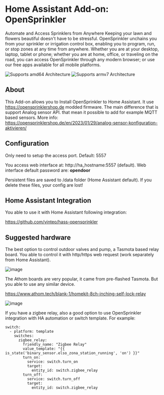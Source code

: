 # Home Assistant Add-on: OpenSprinkler

Automate and Access Sprinklers from Anywhere
Keeping your lawn and flowers beautiful doesn't have to be stressful. OpenSprinkler unchains you from your sprinkler or irrigation control box, enabling you to program, run, or stop zones at any time from anywhere.
Whether you are at your desktop, laptop, tablet or phone; whether you are at home, office, or traveling on the road, you can access OpenSprinkler through any modern browser; or use our free apps available for all mobile platforms.

![Supports amd64 Architecture][amd64-shield] ![Supports armv7 Architecture][armv7-shield]

## About

This Add-on allows you to Install OpenSprinkler to Home Assistant. It use https://opensprinklershop.de modded firmware. The main difference that is support Analog sensor API. that mean it possible to add for example MQTT based sensors. More info: https://opensprinklershop.de/en/2023/01/29/analog-sensor-konfiguration-aktivieren/

## Configuration

Only need to setup the access port. Default: 5557

You access web interface at: http://ha_hostname:5557 (default). Web interface default password are: **opendoor**

Persistent files are saved to /data folder (Home Assistant default). If you delete these files, your config are lost!

## Home Assistant Integration

You able to use it with Home Assistant following integration:

https://github.com/vinteo/hass-opensprinkler

## Suggested hardware

The best option to control outdoor valves and pump, a Tasmota based relay board. You able to control it with http/https web request (work separately from Home Assistant).

![image](https://github.com/user-attachments/assets/53aa72ae-6bcc-4ca7-bf64-956bccdd82ee)

The Athom boards are very popular, it came from pre-flashed Tasmota. But you able to use any similar device.

https://www.athom.tech/blank-1/homekit-8ch-inching-self-lock-relay

![image](https://github.com/user-attachments/assets/cc10de67-4a20-4c97-b3ef-dd8cb4f3d079)

If you have a zigbee relay, also a good option to use OpenSprinkler integration with HA automation or switch template. For example:
```
switch:
  - platform: template
    switches:
      zigbee_relay:
        friendly_name: "Zigbee Relay"
        value_template: "{{ is_state('binary_sensor.elso_zona_station_running', 'on') }}"
        turn_on:
          service: switch.turn_on
          target:
            entity_id: switch.zigbee_relay
        turn_off:
          service: switch.turn_off
          target:
            entity_id: switch.zigbee_relay
```

[amd64-shield]: https://img.shields.io/badge/amd64-yes-green.svg
[armv7-shield]: https://img.shields.io/badge/armv7-yes-green.svg

